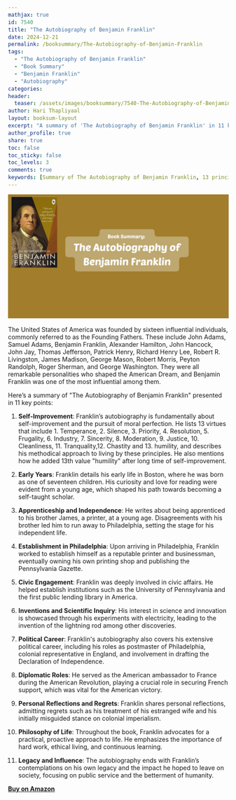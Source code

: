 ```yaml
---
mathjax: true
id: 7540
title: "The Autobiography of Benjamin Franklin"
date: 2024-12-21
permalink: /booksummary/The-Autobiography-of-Benjamin-Franklin
tags:
  - "The Autobiography of Benjamin Franklin"
  - "Book Summary"
  - "Benjamin Franklin"
  - "Autobiography"
categories:
header:
  teaser: /assets/images/booksummary/7540-The-Autobiography-of-Benjamin-Franklin.jpg
author: Hari Thapliyaal
layout: booksum-layout
excerpt: "A summary of 'The Autobiography of Benjamin Franklin' in 11 key points. "
author_profile: true
share: true
toc: false
toc_sticky: false
toc_levels: 3
comments: true
keywords: [Summary of The Autobiography of Benjamin Franklin, 13 principles of Benjamin Franklin,  Benjamin Franklin, Autobiography]
---
```


![The Autobiography of Benjamin Franklin](/assets/images/booksummary/7540-The-Autobiography-of-Benjamin-Franklin.jpg)

The United States of America was founded by sixteen influential individuals, commonly referred to as the Founding Fathers. These include John Adams, Samuel Adams, Benjamin Franklin, Alexander Hamilton, John Hancock, John Jay, Thomas Jefferson, Patrick Henry, Richard Henry Lee, Robert R. Livingston, James Madison, George Mason, Robert Morris, Peyton Randolph, Roger Sherman, and George Washington. They were all remarkable personalities who shaped the American Dream, and Benjamin Franklin was one of the most influential among them.

Here’s a summary of "The Autobiography of Benjamin Franklin" presented in 11 key points:

1. **Self-Improvement**: Franklin’s autobiography is fundamentally about self-improvement and the pursuit of moral perfection. He lists 13 virtues that include 1. Temperance, 2. Silence, 3. Priority, 4. Resolution, 5. Frugality, 6. Industry, 7. Sincerity, 8. Moderation, 9. Justice, 10. Cleanliness, 11. Tranquality,12.  Chastity and 13. humility, and describes his methodical approach to living by these principles. He also mentions how he added 13th value "humility" after long time of self-improvement.

2. **Early Years**: Franklin details his early life in Boston, where he was born as one of seventeen children. His curiosity and love for reading were evident from a young age, which shaped his path towards becoming a self-taught scholar.

3. **Apprenticeship and Independence**: He writes about being apprenticed to his brother James, a printer, at a young age. Disagreements with his brother led him to run away to Philadelphia, setting the stage for his independent life.

4. **Establishment in Philadelphia**: Upon arriving in Philadelphia, Franklin worked to establish himself as a reputable printer and businessman, eventually owning his own printing shop and publishing the Pennsylvania Gazette.

5. **Civic Engagement**: Franklin was deeply involved in civic affairs. He helped establish institutions such as the University of Pennsylvania and the first public lending library in America.

6. **Inventions and Scientific Inquiry**: His interest in science and innovation is showcased through his experiments with electricity, leading to the invention of the lightning rod among other discoveries.

7. **Political Career**: Franklin's autobiography also covers his extensive political career, including his roles as postmaster of Philadelphia, colonial representative in England, and involvement in drafting the Declaration of Independence.

8. **Diplomatic Roles**: He served as the American ambassador to France during the American Revolution, playing a crucial role in securing French support, which was vital for the American victory.

9. **Personal Reflections and Regrets**: Franklin shares personal reflections, admitting regrets such as his treatment of his estranged wife and his initially misguided stance on colonial imperialism.

10. **Philosophy of Life**: Throughout the book, Franklin advocates for a practical, proactive approach to life. He emphasizes the importance of hard work, ethical living, and continuous learning.

11. **Legacy and Influence**: The autobiography ends with Franklin’s contemplations on his own legacy and the impact he hoped to leave on society, focusing on public service and the betterment of humanity.

[**Buy on Amazon**](https://www.amazon.in/dp/8175993286)